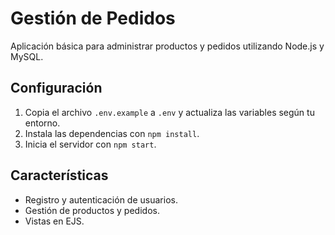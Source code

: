# Gestión de Pedidos

Aplicación básica para administrar productos y pedidos utilizando Node.js y MySQL.

## Configuración
1. Copia el archivo `.env.example` a `.env` y actualiza las variables según tu entorno.
2. Instala las dependencias con `npm install`.
3. Inicia el servidor con `npm start`.

## Características
- Registro y autenticación de usuarios.
- Gestión de productos y pedidos.
- Vistas en EJS.

